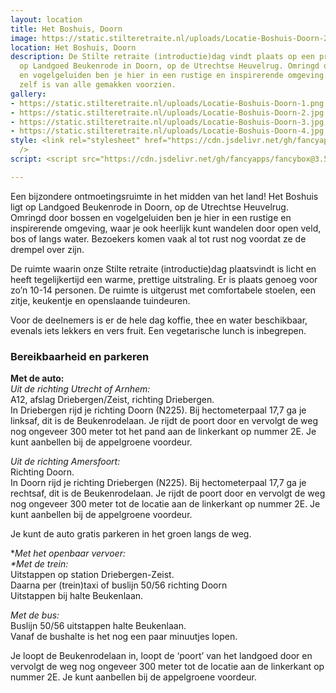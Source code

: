 ```yaml
---
layout: location
title: Het Boshuis, Doorn
image: https://static.stilteretraite.nl/uploads/Locatie-Boshuis-Doorn-2.jpg
location: Het Boshuis, Doorn
description: De Stilte retraite (introductie)dag vindt plaats op een prachtige locatie
  op Landgoed Beukenrode in Doorn, op de Utrechtse Heuvelrug. Omringd door bossen
  en vogelgeluiden ben je hier in een rustige en inspirerende omgeving. Het Boshuis
  zelf is van alle gemakken voorzien.
gallery:
- https://static.stilteretraite.nl/uploads/Locatie-Boshuis-Doorn-1.png
- https://static.stilteretraite.nl/uploads/Locatie-Boshuis-Doorn-2.jpg
- https://static.stilteretraite.nl/uploads/Locatie-Boshuis-Doorn-3.jpg
- https://static.stilteretraite.nl/uploads/Locatie-Boshuis-Doorn-4.jpg
style: <link rel="stylesheet" href="https://cdn.jsdelivr.net/gh/fancyapps/fancybox@3.5.7/dist/jquery.fancybox.min.css"
  />
script: <script src="https://cdn.jsdelivr.net/gh/fancyapps/fancybox@3.5.7/dist/jquery.fancybox.min.js"></script>

---
```

Een bijzondere ontmoetingsruimte in het midden van het land! Het Boshuis ligt op Landgoed Beukenrode in Doorn, op de Utrechtse Heuvelrug. Omringd door bossen en vogelgeluiden ben je hier in een rustige en inspirerende omgeving, waar je ook heerlijk kunt wandelen door open veld, bos of langs water. Bezoekers komen vaak al tot rust nog voordat ze de drempel over zijn.

De ruimte waarin onze Stilte retraite (introductie)dag plaatsvindt is licht en heeft tegelijkertijd een warme, prettige uitstraling. Er is plaats genoeg voor zo’n 10-14 personen. De ruimte is uitgerust met comfortabele stoelen, een zitje, keukentje en openslaande tuindeuren.

Voor de deelnemers is er de hele dag koffie, thee en water beschikbaar, evenals iets lekkers en vers fruit. Een vegetarische lunch is inbegrepen.

### Bereikbaarheid en parkeren

**Met de auto:**  
_Uit de richting Utrecht of Arnhem:_  
A12, afslag Driebergen/Zeist, richting Driebergen.  
In Driebergen rijd je richting Doorn (N225). Bij hectometerpaal 17,7 ga je linksaf, dit is de Beukenrodelaan. Je rijdt de poort door en vervolgt de weg nog ongeveer 300 meter tot het pand aan de linkerkant op nummer 2E. Je kunt aanbellen bij de appelgroene voordeur.

_Uit de richting Amersfoort:_  
Richting Doorn.  
In Doorn rijd je richting Driebergen (N225). Bij hectometerpaal 17,7 ga je rechtsaf, dit is de Beukenrodelaan. Je rijdt de poort door en vervolgt de weg nog ongeveer 300 meter tot de locatie aan de linkerkant op nummer 2E. Je kunt aanbellen bij de appelgroene voordeur.

Je kunt de auto gratis parkeren in het groen langs de weg.

\*_Met het openbaar vervoer:  
\*Met de trein:_  
Uitstappen op station Driebergen-Zeist.  
Daarna per (trein)taxi of buslijn 50/56 richting Doorn  
Uitstappen bij halte Beukenlaan.

_Met de bus:_  
Buslijn 50/56 uitstappen halte Beukenlaan.  
Vanaf de bushalte is het nog een paar minuutjes lopen.

Je loopt de Beukenrodelaan in, loopt de ‘poort’ van het landgoed door en vervolgt de weg nog ongeveer 300 meter tot de locatie aan de linkerkant op nummer 2E. Je kunt aanbellen bij de appelgroene voordeur.